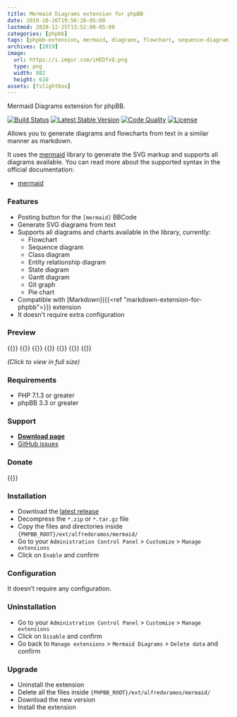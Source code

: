```yaml
---
title: Mermaid Diagrams extension for phpBB
date: 2019-10-26T19:56:28-05:00
lastmod: 2020-12-25T13:52:00-05:00
categories: [phpbb]
tags: [phpbb-extension, mermaid, diagrams, flowchart, sequence-diagram, gantt-diagram, class-diagram, entity-relationship-diagram, state-diagram, git-graph, pie-chart, bbcode, svg]
archives: [2019]
image:
  url: https://i.imgur.com/iHEDfxQ.png
  type: png
  width: 882
  height: 610
assets: [fslightbox]
---
```

Mermaid Diagrams extension for phpBB.

[![Build Status](https://img.shields.io/github/workflow/status/AlfredoRamos/phpbb-ext-mermaid/GitHub%20Actions%20CI?style=flat-square)](https://github.com/AlfredoRamos/phpbb-ext-mermaid/actions)
[![Latest Stable Version](https://img.shields.io/github/tag/AlfredoRamos/phpbb-ext-mermaid.svg?label=stable&style=flat-square)](https://github.com/AlfredoRamos/phpbb-ext-mermaid/releases)
[![Code Quality](https://img.shields.io/codacy/grade/6ca752c34b9d4b66b7eb1c5de12af765.svg?style=flat-square)](https://app.codacy.com/manual/AlfredoRamos/phpbb-ext-mermaid/dashboard)
[![License](https://img.shields.io/github/license/AlfredoRamos/phpbb-ext-mermaid.svg?style=flat-square)](https://raw.githubusercontent.com/AlfredoRamos/phpbb-ext-mermaid/master/license.txt)

Allows you to generate diagrams and flowcharts from text in a similar manner as markdown.

It uses the [mermaid](https://github.com/mermaid-js/mermaid) library to generate the SVG markup and supports all diagrams available. You can read more about the supported syntax in the official documentation:

- [mermaid](https://mermaid-js.github.io/mermaid/)

<!--more-->
### Features

- Posting button for the `[mermaid]` BBCode
- Generate SVG diagrams from text
- Supports all diagrams and charts available in the library, currently:
	- Flowchart
	- Sequence diagram
	- Class diagram
	- Entity relationship diagram
	- State diagram
	- Gantt diagram
	- Git graph
	- Pie chart
- Compatible with [Markdown]({{<ref "markdown-extension-for-phpbb">}}) extension
- It doesn't require extra configuration

### Preview

{{<preview src="https://i.imgur.com/5jhoiqgb.png" link="https://i.imgur.com/5jhoiqg.png" alt="Flowchart" imgclass="fslightbox">}}
{{<preview src="https://i.imgur.com/QPVhPuhb.png" link="https://i.imgur.com/QPVhPuh.png" alt="Sequence diagram" imgclass="fslightbox">}}
{{<preview src="https://i.imgur.com/C1qOugrb.png" link="https://i.imgur.com/C1qOugr.png" alt="Gantt diagram" imgclass="fslightbox">}}
{{<preview src="https://i.imgur.com/iHEDfxQb.png" link="https://i.imgur.com/iHEDfxQ.png" alt="Class diagram" imgclass="fslightbox">}}
{{<preview src="https://i.imgur.com/jbZzc2Pb.png" link="https://i.imgur.com/jbZzc2P.png" alt="Entity relationship diagram" imgclass="fslightbox">}}
{{<preview src="https://i.imgur.com/hDGmUm9b.png" link="https://i.imgur.com/hDGmUm9.png" alt="State diagram" imgclass="fslightbox">}}
{{<preview src="https://i.imgur.com/WP7uiQwb.png" link="https://i.imgur.com/WP7uiQw.png" alt="Pie chart" imgclass="fslightbox">}}

*(Click to view in full size)*

### Requirements

- PHP 7.1.3 or greater
- phpBB 3.3 or greater

### Support

- [**Download page**](https://www.phpbb.com/community/viewtopic.php?t=2527586)
- [GitHub issues](https://github.com/AlfredoRamos/phpbb-ext-mermaid/issues)

### Donate

{{<donate>}}

### Installation

- Download the [latest release](https://github.com/AlfredoRamos/phpbb-ext-mermaid/releases)
- Decompress the `*.zip` or `*.tar.gz` file
- Copy the files and directories inside `{PHPBB_ROOT}/ext/alfredoramos/mermaid/`
- Go to your `Administration Control Panel` > `Customize` > `Manage extensions`
- Click on `Enable` and confirm

### Configuration

It doesn’t require any configuration.

### Uninstallation

- Go to your `Administration Control Panel` > `Customize` > `Manage extensions`
- Click on `Disable` and confirm
- Go back to `Manage extensions` > `Mermaid Diagrams` > `Delete data` and confirm

### Upgrade

- Uninstall the extension
- Delete all the files inside `{PHPBB_ROOT}/ext/alfredoramos/mermaid/`
- Download the new version
- Install the extension
